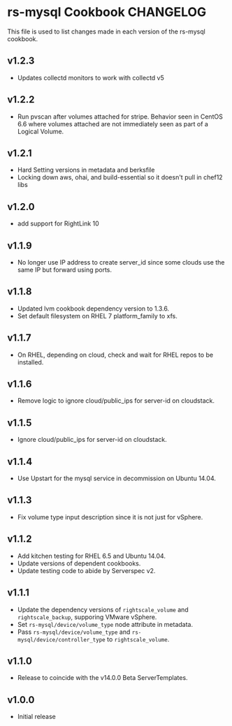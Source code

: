 rs-mysql Cookbook CHANGELOG
=======================

This file is used to list changes made in each version of the rs-mysql cookbook.

v1.2.3
------

- Updates collectd monitors to work with collectd v5

v1.2.2
------

- Run pvscan after volumes attached for stripe.  Behavior seen in CentOS 6.6 where volumes attached are not
  immediately seen as part of a Logical Volume.

v1.2.1
------

- Hard Setting versions in metadata and berksfile
- Locking down aws, ohai, and build-essential so it doesn't pull in chef12 libs

v1.2.0
------
- add support for RightLink 10

v1.1.9
------

- No longer use IP address to create server_id since some clouds use the same IP but forward using ports.

v1.1.8
------

- Updated lvm cookbook dependency version to 1.3.6.
- Set default filesystem on RHEL 7 platform_family to xfs.

v1.1.7
------

- On RHEL, depending on cloud, check and wait for RHEL repos to be installed.

v1.1.6
------

- Remove logic to ignore cloud/public_ips for server-id on cloudstack.

v1.1.5
------

- Ignore cloud/public_ips for server-id on cloudstack.

v1.1.4
------

- Use Upstart for the mysql service in decommission on Ubuntu 14.04.

v1.1.3
------

- Fix volume type input description since it is not just for vSphere.

v1.1.2
------

- Add kitchen testing for RHEL 6.5 and Ubuntu 14.04.
- Update versions of dependent cookbooks.
- Update testing code to abide by Serverspec v2.

v1.1.1
------

- Update the dependency versions of `rightscale_volume` and `rightscale_backup`, supporing VMware vSphere.
- Set `rs-mysql/device/volume_type` node attribute in metadata.
- Pass `rs-mysql/device/volume_type` and `rs-mysql/device/controller_type` to `rightscale_volume`.

v1.1.0
------

- Release to coincide with the v14.0.0 Beta ServerTemplates.

v1.0.0
------

- Initial release
